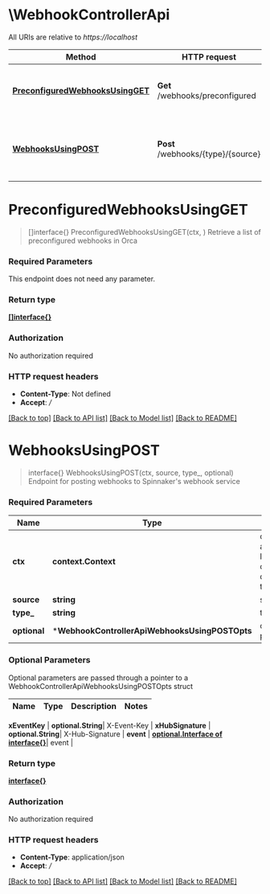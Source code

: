 # \WebhookControllerApi

All URIs are relative to *https://localhost*

Method | HTTP request | Description
------------- | ------------- | -------------
[**PreconfiguredWebhooksUsingGET**](WebhookControllerApi.md#PreconfiguredWebhooksUsingGET) | **Get** /webhooks/preconfigured | Retrieve a list of preconfigured webhooks in Orca
[**WebhooksUsingPOST**](WebhookControllerApi.md#WebhooksUsingPOST) | **Post** /webhooks/{type}/{source} | Endpoint for posting webhooks to Spinnaker&#39;s webhook service


# **PreconfiguredWebhooksUsingGET**
> []interface{} PreconfiguredWebhooksUsingGET(ctx, )
Retrieve a list of preconfigured webhooks in Orca

### Required Parameters
This endpoint does not need any parameter.

### Return type

[**[]interface{}**](interface{}.md)

### Authorization

No authorization required

### HTTP request headers

 - **Content-Type**: Not defined
 - **Accept**: */*

[[Back to top]](#) [[Back to API list]](../README.md#documentation-for-api-endpoints) [[Back to Model list]](../README.md#documentation-for-models) [[Back to README]](../README.md)

# **WebhooksUsingPOST**
> interface{} WebhooksUsingPOST(ctx, source, type_, optional)
Endpoint for posting webhooks to Spinnaker's webhook service

### Required Parameters

Name | Type | Description  | Notes
------------- | ------------- | ------------- | -------------
 **ctx** | **context.Context** | context for authentication, logging, cancellation, deadlines, tracing, etc.
  **source** | **string**| source | 
  **type_** | **string**| type | 
 **optional** | ***WebhookControllerApiWebhooksUsingPOSTOpts** | optional parameters | nil if no parameters

### Optional Parameters
Optional parameters are passed through a pointer to a WebhookControllerApiWebhooksUsingPOSTOpts struct

Name | Type | Description  | Notes
------------- | ------------- | ------------- | -------------


 **xEventKey** | **optional.String**| X-Event-Key | 
 **xHubSignature** | **optional.String**| X-Hub-Signature | 
 **event** | [**optional.Interface of interface{}**](interface{}.md)| event | 

### Return type

[**interface{}**](interface{}.md)

### Authorization

No authorization required

### HTTP request headers

 - **Content-Type**: application/json
 - **Accept**: */*

[[Back to top]](#) [[Back to API list]](../README.md#documentation-for-api-endpoints) [[Back to Model list]](../README.md#documentation-for-models) [[Back to README]](../README.md)

